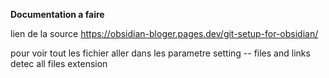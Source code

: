 **Documentation a faire**

lien de la source
https://obsidian-bloger.pages.dev/git-setup-for-obsidian/

pour voir tout les fichier aller dans les parametre 
setting -- files and links
detec all files extension 
